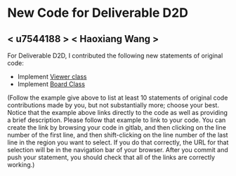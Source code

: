 # New Code for Deliverable D2D

## < u7544188 > < Haoxiang Wang >

For Deliverable D2D, I contributed the following new statements of original code:

- Implement [Viewer class](https://gitlab.cecs.anu.edu.au/u7546144/comp1110-ass2/-/blob/main/src/comp1110/ass2/gui/Viewer.java#L1)
- Implement [Board Class](https://gitlab.cecs.anu.edu.au/u7546144/comp1110-ass2/-/blob/main/src/comp1110/ass2/Board.java#L1) 

(Follow the example give above to list at least 10 statements of original code contributions made by you, but not substantially more; choose your best. Notice that the example above links directly to the code as well as providing a brief description.   Please follow that example to link to your code.  You can create the link by browsing your code in gitlab, and then clicking on the line number of the first line, and then shift-clicking on the line number of the last line in the region you want to select.  If you do that correctly, the URL for that selection will be in the navigation bar of your browser.  After you commit and push your statement, you should check that all of the links are correctly working.)